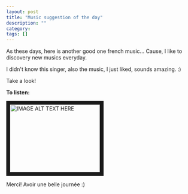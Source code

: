 ```yaml
---
layout: post
title: "Music suggestion of the day"
description: ""
category: 
tags: []
---
```


As these days, here is another good one french music... Cause, I like to discovery new musics everyday.

I didn't know this singer, also the music, I just liked, sounds amazing. :)

Take a look!

**To listen:** 

<a href="http://www.youtube.com/watch?feature=player_embedded&v=Efo423K-rwo
" target="_blank"><img src="http://img.youtube.com/vi/Efo423K-rwo/0.jpg" 
alt="IMAGE ALT TEXT HERE" width="240" height="180" border="10" /></a>

Merci!
Avoir une belle journée :)
